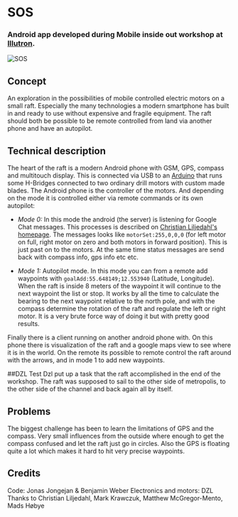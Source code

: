 # SOS
### Android app developed during Mobile inside out workshop at [Illutron](illutron.dk/posts/321).   
![SOS](http://illutron.dk/pictures/0000/3709/IMG_9100_custom750x500_.JPG?1310580756 "SOS Boat")

## Concept
An exploration in the possibilities of mobile controlled electric motors on a small raft. Especially the many technologies a modern smartphone has built in and ready to use without expensive and fragile equipment. The raft should both be possible to be remote controlled from land via another phone and have an autopilot. 

## Technical description 
The heart of the raft is a modern Android phone with GSM, GPS, compass and multitouch display. This is connected via USB to an [Arduino](http://www.arduino.cc/) that runs some H-Bridges connected to two ordinary drill motors with custom made blades. 
The Android phone is the controller of the motors. And depending on the mode it is controlled either via remote commands or its own autopilot:

* _Mode 0:_ In this mode the android (the server) is listening for Google Chat messages. This processes is described on [Christian Liljedahl's homepage](http://christian.liljedahl.dk/guides/google-talk-in-max-msp). The messages looks like `motorSet:255,0,0,0` (for left motor on full, right motor on zero and both motors in forward position). This is just past on to the motors. At the same time status messages are send back with compass info, gps info etc etc. 

* _Mode 1:_ Autopilot mode. In this mode you can from a remote add waypoints with `goalAdd:55.648149;12.553940` (Latitude, Longitude). When the raft is inside 8 meters of the waypoint it will continue to the next waypoint the list or stop. It works by all the time to calculate the bearing to the next waypoint relative to the north pole, and with the compass determine the rotation of the raft and regulate the left or right motor. It is a very brute force way of doing it but with pretty good results. 

Finally there is a client running on another android phone with. On this phone there is visualization of the raft and a google maps view to see where it is in the world. On the remote its possible to remote control the raft around with the arrows, and in mode 1 to add new waypoints. 

##DZL Test
Dzl put up a task that the raft accomplished in the end of the workshop. The raft was supposed to sail to the other side of metropolis, to the other side of the channel and back again all by itself.  

## Problems 
The biggest challenge has been to learn the limitations of GPS and the compass. Very small influences from the outside where enough to get the compass confused and let the raft just go in circles. Also the GPS is floating quite a lot which makes it hard to hit very precise waypoints. 

## Credits 
Code: Jonas Jongejan & Benjamin Weber
Electronics and motors: DZL
Thanks to Christian Liljedahl, Mark Krawczuk, Matthew McGregor-Mento, Mads Høbye 
 

